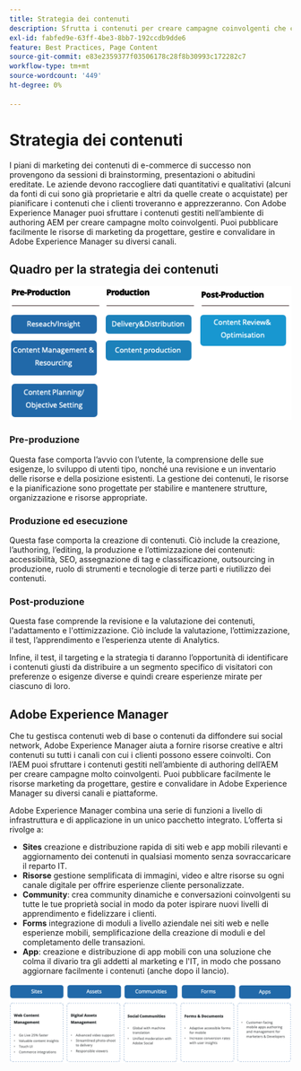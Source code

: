 ```yaml
---
title: Strategia dei contenuti
description: Sfrutta i contenuti per creare campagne coinvolgenti che coinvolgono i tuoi clienti.
exl-id: fabfed9e-63ff-4be3-8bb7-192ccdb9dde6
feature: Best Practices, Page Content
source-git-commit: e83e2359377f03506178c28f8b30993c172282c7
workflow-type: tm+mt
source-wordcount: '449'
ht-degree: 0%

---
```


# Strategia dei contenuti

I piani di marketing dei contenuti di e-commerce di successo non provengono da sessioni di brainstorming, presentazioni o abitudini ereditate. Le aziende devono raccogliere dati quantitativi e qualitativi (alcuni da fonti di cui sono già proprietarie e altri da quelle create o acquistate) per pianificare i contenuti che i clienti troveranno e apprezzeranno. Con Adobe Experience Manager puoi sfruttare i contenuti gestiti nell’ambiente di authoring AEM per creare campagne molto coinvolgenti. Puoi pubblicare facilmente le risorse di marketing da progettare, gestire e convalidare in Adobe Experience Manager su diversi canali.

## Quadro per la strategia dei contenuti

![Diagramma framework strategia dei contenuti](../../assets/playbooks/content-strategy-framework.png)

### Pre-produzione

Questa fase comporta l’avvio con l’utente, la comprensione delle sue esigenze, lo sviluppo di utenti tipo, nonché una revisione e un inventario delle risorse e della posizione esistenti. La gestione dei contenuti, le risorse e la pianificazione sono progettate per stabilire e mantenere strutture, organizzazione e risorse appropriate.

### Produzione ed esecuzione

Questa fase comporta la creazione di contenuti. Ciò include la creazione, l’authoring, l’editing, la produzione e l’ottimizzazione dei contenuti: accessibilità, SEO, assegnazione di tag e classificazione, outsourcing in produzione, ruolo di strumenti e tecnologie di terze parti e riutilizzo dei contenuti.

### Post-produzione

Questa fase comprende la revisione e la valutazione dei contenuti, l&#39;adattamento e l&#39;ottimizzazione. Ciò include la valutazione, l’ottimizzazione, il test, l’apprendimento e l’esperienza utente di Analytics.

Infine, il test, il targeting e la strategia ti daranno l’opportunità di identificare i contenuti giusti da distribuire a un segmento specifico di visitatori con preferenze o esigenze diverse e quindi creare esperienze mirate per ciascuno di loro.

## Adobe Experience Manager

Che tu gestisca contenuti web di base o contenuti da diffondere sui social network, Adobe Experience Manager aiuta a fornire risorse creative e altri contenuti su tutti i canali con cui i clienti possono essere coinvolti. Con l’AEM puoi sfruttare i contenuti gestiti nell’ambiente di authoring dell’AEM per creare campagne molto coinvolgenti. Puoi pubblicare facilmente le risorse marketing da progettare, gestire e convalidare in Adobe Experience Manager su diversi canali e piattaforme.

Adobe Experience Manager combina una serie di funzioni a livello di infrastruttura e di applicazione in un unico pacchetto integrato. L’offerta si rivolge a:

- **Sites** creazione e distribuzione rapida di siti web e app mobili rilevanti e aggiornamento dei contenuti in qualsiasi momento senza sovraccaricare il reparto IT.
- **Risorse** gestione semplificata di immagini, video e altre risorse su ogni canale digitale per offrire esperienze cliente personalizzate.
- **Community**: crea community dinamiche e conversazioni coinvolgenti su tutte le tue proprietà social in modo da poter ispirare nuovi livelli di apprendimento e fidelizzare i clienti.
- **Forms** integrazione di moduli a livello aziendale nei siti web e nelle esperienze mobili, semplificazione della creazione di moduli e del completamento delle transazioni.
- **App**: creazione e distribuzione di app mobili con una soluzione che colma il divario tra gli addetti al marketing e l&#39;IT, in modo che possano aggiornare facilmente i contenuti (anche dopo il lancio).

![Diagramma framework strategia dei contenuti](../../assets/playbooks/content-strategy-framework2.png)
